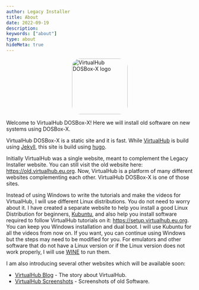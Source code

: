 ```yaml
---
author: Legacy Installer
title: About
date: 2022-09-19
description:
keywords: ["about"]
type: about
hideMeta: true
---
```


<style>
img {
  border-radius: 15%;
  height: 150px;
  display: block;
  margin: auto auto;
  }
</style>

![VirtualHub DOSBox-X logo](/logo.svg)

Welcome to VirtualHub DOSBox-X! Here we will install old software on new systems using DOSBox-X.

VirtualHub DOSBox-X is a static site and it is fast. While [VirtualHub](https://virtualhub.eu.org) is build using [Jekyll](https://jekyllrb.com/), this site is build using [hugo](https://gohugo.io/).

Initially VirtualHub was a single website, meant to complement the Legacy Installer website. You can still visit the old website here: <https://old.virtualhub.eu.org>. Now, VirtualHub is a platform of many different websites complementing each other. VirtualHub DOSBox-X is one of those sites.

Instead of using Windows to write the tutorials and make the videos for VirtualHub, I will use different Linux distributions. You do not need to worry about it. I have created a separate website to help you install a good Linux Distribution for beginners,  [Kubuntu](https://kubuntu.org), and also help you install software required to follow VirtualHub tutorials on it: <https://setup.virtualhub.eu.org>. You can keep you Windows installation and dual boot. I will use Kubuntu for all the videos from now on. If you want, you can continue using Windows but the steps may need to be modified for you. For emulators and other software that do not have a Linux version or if the Linux version does not work properly, I will use [WINE](https://www.winehq.org/) to run them.

I am also introducing several other websites which will be available soon:

- [VirtualHub Blog](https://blog.virtualhub.eu.org) - The story about VirtualHub.
- [VirtualHub Screenshots](https://screenshots.virtualhub.eu.org) - Screenshots of old Software.
